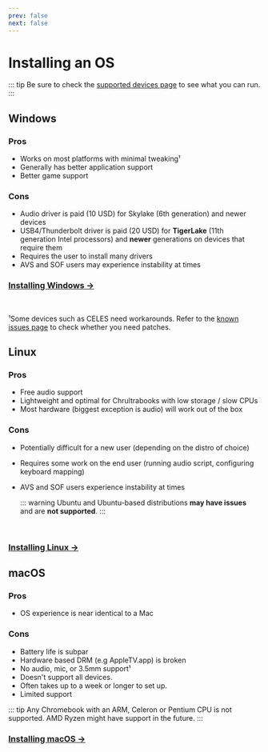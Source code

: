 ```yaml
---
prev: false
next: false
---
```


# Installing an OS

::: tip
Be sure to check the [supported devices page](../firmware/supported-devices.md) to see what you can run.
:::

## Windows

### Pros

- Works on most platforms with minimal tweaking¹
- Generally has better application support
- Better game support

### Cons

- Audio driver is paid (10 USD) for Skylake (6th generation) and newer devices
- USB4/Thunderbolt driver is paid (20 USD) for **TigerLake** (11th generation Intel processors) and **newer** generations on devices that require them
- Requires the user to install many drivers
- AVS and SOF users may experience instability at times

### [Installing Windows →](installing-windows.md)

<br>

¹Some devices such as CELES need workarounds. Refer to the [known issues page](known-issues.html) to check whether you need patches.

## Linux

### Pros

- Free audio support
- Lightweight and optimal for Chrultrabooks with low storage / slow CPUs
- Most hardware (biggest exception is audio) will work out of the box

### Cons

- Potentially difficult for a new user (depending on the distro of choice)
- Requires some work on the end user (running audio script, configuring keyboard mapping)
- AVS and SOF users experience instability at times

  ::: warning
  Ubuntu and Ubuntu-based distributions **may have issues** and are **not supported**.
  :::

<br>

### [Installing Linux →](installing-linux.md)

## macOS

### Pros

- OS experience is near identical to a Mac

### Cons

- Battery life is subpar
- Hardware based DRM (e.g AppleTV.app) is broken
- No audio, mic, or 3.5mm support¹
- Doesn't support all devices.
- Often takes up to a week or longer to set up.
- Limited support

::: tip
Any Chromebook with an ARM, Celeron or Pentium CPU is not supported. AMD Ryzen might have support in the future.
:::

### [Installing macOS →](installing-macos.md)
